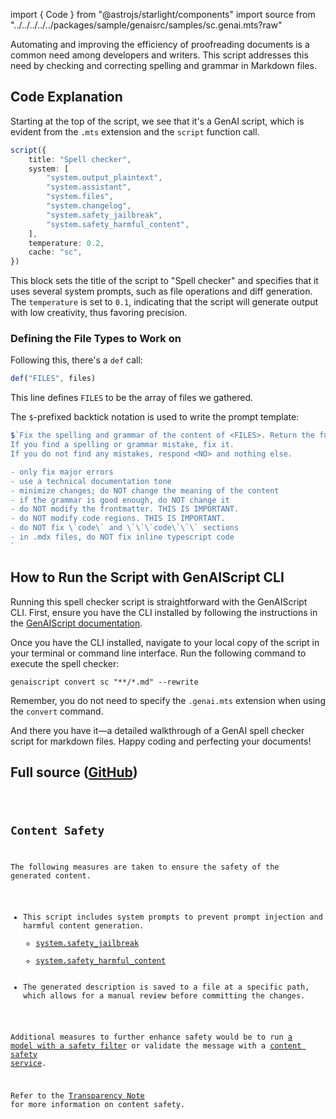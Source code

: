 import { Code } from "@astrojs/starlight/components"
import source from "../../../../../packages/sample/genaisrc/samples/sc.genai.mts?raw"

Automating and improving the efficiency of proofreading documents is a common need among developers and writers. This script addresses this need by checking and correcting spelling and grammar in Markdown files.

## Code Explanation

Starting at the top of the script, we see that it's a GenAI script, which is evident from the `.mts` extension and the `script` function call.

```ts
script({
    title: "Spell checker",
    system: [
        "system.output_plaintext",
        "system.assistant",
        "system.files",
        "system.changelog",
        "system.safety_jailbreak",
        "system.safety_harmful_content",
    ],
    temperature: 0.2,
    cache: "sc",
})
```

This block sets the title of the script to "Spell checker" and specifies that it uses several system prompts, such as file operations and diff generation. The `temperature` is set to `0.1`, indicating that the script will generate output with low creativity, thus favoring precision.

### Defining the File Types to Work on

Following this, there's a `def` call:

```ts
def("FILES", files)
```

This line defines `FILES` to be the array of files we gathered.

The `$`-prefixed backtick notation is used to write the prompt template:

```ts
$`Fix the spelling and grammar of the content of <FILES>. Return the full file with corrections
If you find a spelling or grammar mistake, fix it. 
If you do not find any mistakes, respond <NO> and nothing else.

- only fix major errors
- use a technical documentation tone
- minimize changes; do NOT change the meaning of the content
- if the grammar is good enough, do NOT change it
- do NOT modify the frontmatter. THIS IS IMPORTANT.
- do NOT modify code regions. THIS IS IMPORTANT.
- do NOT fix \`code\` and \`\`\`code\`\`\` sections
- in .mdx files, do NOT fix inline typescript code
`
```

## How to Run the Script with GenAIScript CLI

Running this spell checker script is straightforward with the GenAIScript CLI. First, ensure you have the CLI installed by following the instructions in the [GenAIScript documentation](https://microsoft.github.io/genaiscript/getting-started/installation).

Once you have the CLI installed, navigate to your local copy of the script in your terminal or command line interface. Run the following command to execute the spell checker:

```shell
genaiscript convert sc "**/*.md" --rewrite
```

Remember, you do not need to specify the `.genai.mts` extension when using the `convert` command.

And there you have it—a detailed walkthrough of a GenAI spell checker script for markdown files. Happy coding and perfecting your documents!

## Full source ([GitHub](https://github.com/microsoft/genaiscript/blob/main/packages/sample/genaisrc/sc.genai.mts))

<Code code={source} wrap={true} lang="ts" title="sc.genai.mts" />

## Content Safety

The following measures are taken to ensure the safety of the generated content.

- This script includes system prompts to prevent prompt injection and harmful content generation.
    - [system.safety_jailbreak](/genaiscript/reference/scripts/system#systemsafety_jailbreak)
    - [system.safety_harmful_content](/genaiscript/reference/scripts/system#systemsafety_harmful_content)
- The generated description is saved to a file at a specific path, which allows for a manual review before committing the changes.

Additional measures to further enhance safety would be to run [a model with a safety filter](https://learn.microsoft.com/en-us/azure/ai-services/openai/concepts/content-filter?tabs=warning%2Cuser-prompt%2Cpython-new)
or validate the message with a [content safety service](/genaiscript/reference/scripts/content-safety).

Refer to the [Transparency Note](/genaiscript/reference/transparency-note/) for more information on content safety.